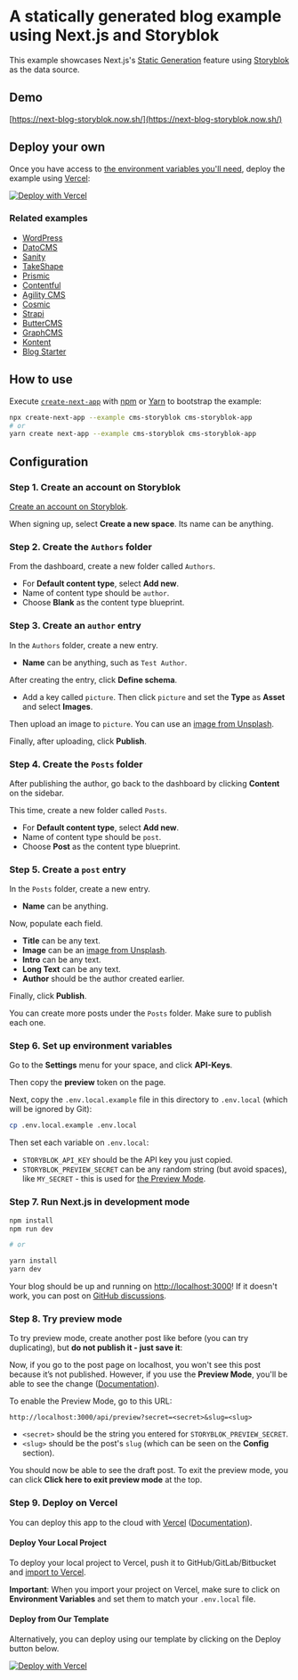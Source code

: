 # A statically generated blog example using Next.js and Storyblok

This example showcases Next.js's [Static Generation](https://nextjs.org/docs/basic-features/pages) feature using [Storyblok](https://www.storyblok.com/) as the data source.

## Demo

[https://next-blog-storyblok.now.sh/](https://next-blog-storyblok.now.sh/)

## Deploy your own

Once you have access to [the environment variables you'll need](#step-6-set-up-environment-variables), deploy the example using [Vercel](https://vercel.com?utm_source=github&utm_medium=readme&utm_campaign=next-example):

[![Deploy with Vercel](https://vercel.com/button)](https://vercel.com/new/git/external?repository-url=https://github.com/vercel/next.js/tree/canary/examples/cms-storyblok&env=STORYBLOK_PREVIEW_SECRET,STORYBLOK_API_KEY&envDescription=Required%20to%20connect%20the%20app%20with%20Storyblok&envLink=https://vercel.link/cms-storyblok-env&project-name=cms-storyblok&env=STORYBLOK_PREVIEW_SECRET,STORYBLOK_API_KEY&envDescription=Required%20to%20connect%20the%20app%20with%20Storyblok&envLink=https://vercel.link/cms-storyblok-env&repository-name=cms-storyblok&env=STORYBLOK_PREVIEW_SECRET,STORYBLOK_API_KEY&envDescription=Required%20to%20connect%20the%20app%20with%20Storyblok&envLink=https://vercel.link/cms-storyblok-env)

### Related examples

- [WordPress](/examples/cms-wordpress)
- [DatoCMS](/examples/cms-datocms)
- [Sanity](/examples/cms-sanity)
- [TakeShape](/examples/cms-takeshape)
- [Prismic](/examples/cms-prismic)
- [Contentful](/examples/cms-contentful)
- [Agility CMS](/examples/cms-agilitycms)
- [Cosmic](/examples/cms-cosmic)
- [Strapi](/examples/cms-strapi)
- [ButterCMS](/examples/cms-buttercms)
- [GraphCMS](/examples/cms-graphcms)
- [Kontent](/examples/cms-kontent)
- [Blog Starter](/examples/blog-starter)

## How to use

Execute [`create-next-app`](https://github.com/vercel/next.js/tree/canary/packages/create-next-app) with [npm](https://docs.npmjs.com/cli/init) or [Yarn](https://yarnpkg.com/lang/en/docs/cli/create/) to bootstrap the example:

```bash
npx create-next-app --example cms-storyblok cms-storyblok-app
# or
yarn create next-app --example cms-storyblok cms-storyblok-app
```

## Configuration

### Step 1. Create an account on Storyblok

[Create an account on Storyblok](https://app.storyblok.com/).

When signing up, select **Create a new space**. Its name can be anything.

### Step 2. Create the `Authors` folder

From the dashboard, create a new folder called `Authors`.

- For **Default content type**, select **Add new**.
- Name of content type should be `author`.
- Choose **Blank** as the content type blueprint.

### Step 3. Create an `author` entry

In the `Authors` folder, create a new entry.

- **Name** can be anything, such as `Test Author`.

After creating the entry, click **Define schema**.

- Add a key called `picture`. Then click `picture` and set the **Type** as **Asset** and select **Images**.

Then upload an image to `picture`. You can use an [image from Unsplash](https://unsplash.com/).

Finally, after uploading, click **Publish**.

### Step 4. Create the `Posts` folder

After publishing the author, go back to the dashboard by clicking **Content** on the sidebar.

This time, create a new folder called `Posts`.

- For **Default content type**, select **Add new**.
- Name of content type should be `post`.
- Choose **Post** as the content type blueprint.

### Step 5. Create a `post` entry

In the `Posts` folder, create a new entry.

- **Name** can be anything.

Now, populate each field.

- **Title** can be any text.
- **Image** can be an [image from Unsplash](https://unsplash.com/).
- **Intro** can be any text.
- **Long Text** can be any text.
- **Author** should be the author created earlier.

Finally, click **Publish**.

You can create more posts under the `Posts` folder. Make sure to publish each one.

### Step 6. Set up environment variables

Go to the **Settings** menu for your space, and click **API-Keys**.

Then copy the **preview** token on the page.

Next, copy the `.env.local.example` file in this directory to `.env.local` (which will be ignored by Git):

```bash
cp .env.local.example .env.local
```

Then set each variable on `.env.local`:

- `STORYBLOK_API_KEY` should be the API key you just copied.
- `STORYBLOK_PREVIEW_SECRET` can be any random string (but avoid spaces), like `MY_SECRET` - this is used for [the Preview Mode](https://nextjs.org/docs/advanced-features/preview-mode).

### Step 7. Run Next.js in development mode

```bash
npm install
npm run dev

# or

yarn install
yarn dev
```

Your blog should be up and running on [http://localhost:3000](http://localhost:3000)! If it doesn't work, you can post on [GitHub discussions](https://github.com/vercel/next.js/discussions).

### Step 8. Try preview mode

To try preview mode, create another post like before (you can try duplicating), but **do not publish it - just save it**:

Now, if you go to the post page on localhost, you won't see this post because it’s not published. However, if you use the **Preview Mode**, you'll be able to see the change ([Documentation](https://nextjs.org/docs/advanced-features/preview-mode)).

To enable the Preview Mode, go to this URL:

```
http://localhost:3000/api/preview?secret=<secret>&slug=<slug>
```

- `<secret>` should be the string you entered for `STORYBLOK_PREVIEW_SECRET`.
- `<slug>` should be the post's `slug` (which can be seen on the **Config** section).

You should now be able to see the draft post. To exit the preview mode, you can click **Click here to exit preview mode** at the top.

### Step 9. Deploy on Vercel

You can deploy this app to the cloud with [Vercel](https://vercel.com?utm_source=github&utm_medium=readme&utm_campaign=next-example) ([Documentation](https://nextjs.org/docs/deployment)).

#### Deploy Your Local Project

To deploy your local project to Vercel, push it to GitHub/GitLab/Bitbucket and [import to Vercel](https://vercel.com/import/git?utm_source=github&utm_medium=readme&utm_campaign=next-example).

**Important**: When you import your project on Vercel, make sure to click on **Environment Variables** and set them to match your `.env.local` file.

#### Deploy from Our Template

Alternatively, you can deploy using our template by clicking on the Deploy button below.

[![Deploy with Vercel](https://vercel.com/button)](https://vercel.com/new/git/external?repository-url=https://github.com/vercel/next.js/tree/canary/examples/cms-storyblok&env=STORYBLOK_PREVIEW_SECRET,STORYBLOK_API_KEY&envDescription=Required%20to%20connect%20the%20app%20with%20Storyblok&envLink=https://vercel.link/cms-storyblok-env&project-name=cms-storyblok&env=STORYBLOK_PREVIEW_SECRET,STORYBLOK_API_KEY&envDescription=Required%20to%20connect%20the%20app%20with%20Storyblok&envLink=https://vercel.link/cms-storyblok-env&repository-name=cms-storyblok&env=STORYBLOK_PREVIEW_SECRET,STORYBLOK_API_KEY&envDescription=Required%20to%20connect%20the%20app%20with%20Storyblok&envLink=https://vercel.link/cms-storyblok-env)
